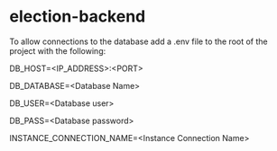 # election-backend

To allow connections to the database add a .env file to the root of the project with the following:

DB_HOST=\<IP_ADDRESS\>:\<PORT\>
  
DB_DATABASE=\<Database Name\>
  
DB_USER=\<Database user\>
  
DB_PASS=\<Database password\>
  
INSTANCE_CONNECTION_NAME=\<Instance Connection Name\>
  
